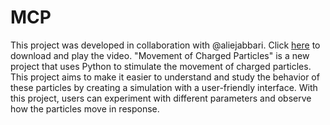 # MCP
This project was developed in collaboration with @aliejabbari.
Click [here](https://github.com/AryaKoureshi/MCP/blob/main/video.mp4) to download and play the video.
"Movement of Charged Particles" is a new project that uses Python to stimulate the movement of charged particles. This project aims to make it easier to understand and study the behavior of these particles by creating a simulation with a user-friendly interface. With this project, users can experiment with different parameters and observe how the particles move in response.

